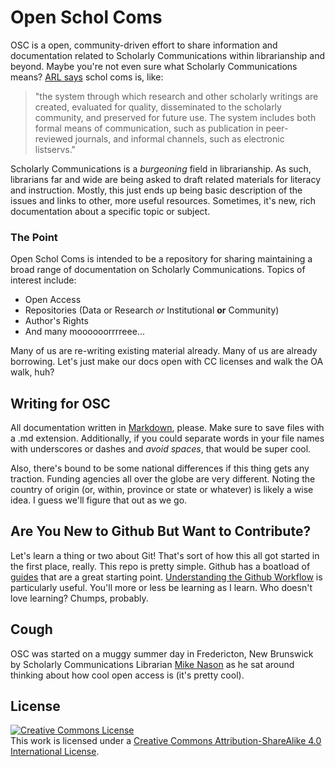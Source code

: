 Open Schol Coms
===============

OSC is a open, community-driven effort to share information and documentation related to Scholarly Communications within librarianship and beyond. Maybe you're not even sure what Scholarly Communications means? [ARL says](http://www.arl.org/focus-areas/scholarly-communication#.U85yFYBdX5Y) schol coms is, like:

> "the system through which research and other scholarly writings are created, evaluated for quality, disseminated to the scholarly community, and preserved for future use. The system includes both formal means of communication, such as publication in peer-reviewed journals, and informal channels, such as electronic listservs."

Scholarly Communications is a *burgeoning* field in librarianship. As such, librarians far and wide are being asked to draft related materials for literacy and instruction. Mostly, this just ends up being basic description of the issues and links to other, more useful resources. Sometimes, it's new, rich documentation about a specific topic or subject.

### The Point

Open Schol Coms is intended to be a repository for sharing maintaining a broad range of documentation on Scholarly Communications. Topics of interest include:

- Open Access
- Repositories (Data or Research *or* Institutional **or** Community)
- Author's Rights
- And many moooooorrrreee...

Many of us are re-writing existing material already. Many of us are already borrowing. Let's just make our docs open with CC licenses and walk the OA walk, huh?

## Writing for OSC

All documentation written in [Markdown](http://daringfireball.net/projects/markdown/), please. Make sure to save files with a .md extension. Additionally, if you could separate words in your file names with underscores or dashes and *avoid spaces*, that would be super cool.

Also, there's bound to be some national differences if this thing gets any traction. Funding agencies all over the globe are very different. Noting the country of origin (or, within, province or state or whatever) is likely a wise idea. I guess we'll figure that out as we go.  

## Are You New to Github But Want to Contribute?

Let's learn a thing or two about Git! That's sort of how this all got started in the first place, really. This repo is pretty simple. Github has a boatload of [guides](http://guides.github.com/) that are a great starting point. [Understanding the Github Workflow](http://guides.github.com/overviews/flow/) is particularly useful. You'll more or less be learning as I learn. Who doesn't love learning? Chumps, probably.

## Cough

OSC was started on a muggy summer day in Fredericton, New Brunswick by Scholarly Communications Librarian [Mike Nason](http://ahemnason.github.io) as he sat around thinking about how cool open access is (it's pretty cool).  

## License

<a rel="license" href="http://creativecommons.org/licenses/by-sa/4.0/"><img alt="Creative Commons License" style="border-width:0" src="https://i.creativecommons.org/l/by-sa/4.0/88x31.png" /></a><br />This work is licensed under a <a rel="license" href="http://creativecommons.org/licenses/by-sa/4.0/">Creative Commons Attribution-ShareAlike 4.0 International License</a>.
